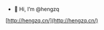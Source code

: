 - 👋 Hi, I’m @hengzq

[http://hengzq.cn/](http://hengzq.cn/)

<!---
hengzq/hengzq is a ✨ special ✨ repository because its `README.md` (this file) appears on your GitHub profile.
You can click the Preview link to take a look at your changes.
--->
